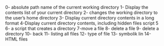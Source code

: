 0- absolute path name of the current working directory
1- Display the contents list of your current directory
2- changes the working directory to the user’s home directory
3- Display current directory contents in a long format
4-Display current directory contents, including hidden files
script 5
6- a script that creates a directory
7-move a file
8- delete a file
9- delete a directory
10- back
11- listing all files
12- type of file
13- symbolik lin
14- HTML files
